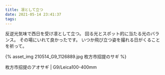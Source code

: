 ```yaml
---
title: 凛として立つ
date: 2021-05-14 23:41:37
tags:
---
```


反逆光気味で西日を受け凛として立つ。
回る光とスポット的に当たる光のバランス。
その場にいれて良かったです。
いつか飛び立つ姿を撮れる日がくることを祈って。

{% asset_img 210514_G9_1126889.jpg 枚方市招提のサギ %}

枚方市招提のアオサギ | G9/Leica100-400mm